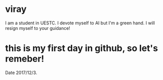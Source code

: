 # viray
I am a student in UESTC. I devote myself to AI but I'm a green hand. I will resign myself to your guidance!
# this is my first day in github, so let's remeber!
Date 2017/12/3.
